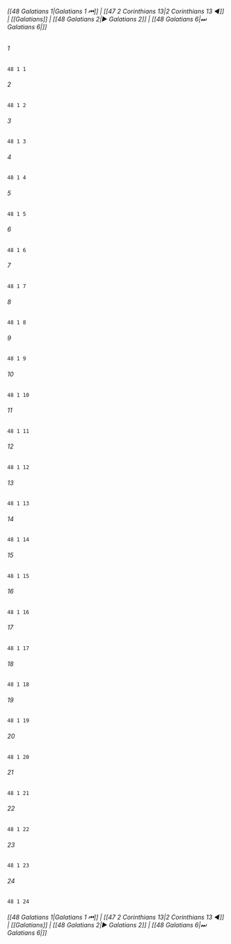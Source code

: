 
###### [[48 Galatians 1|Galatians 1 ⏮]] | [[47 2 Corinthians 13|2 Corinthians 13 ◀]] | [[Galatians]] | [[48 Galatians 2|▶ Galatians 2]] | [[48 Galatians 6|⏭ Galatians 6|]]

###### 1
``` verse
48 1 1 
```
###### 2
``` verse
48 1 2 
```
###### 3
``` verse
48 1 3 
```
###### 4
``` verse
48 1 4 
```
###### 5
``` verse
48 1 5 
```
###### 6
``` verse
48 1 6 
```
###### 7
``` verse
48 1 7 
```
###### 8
``` verse
48 1 8 
```
###### 9
``` verse
48 1 9 
```
###### 10
``` verse
48 1 10 
```
###### 11
``` verse
48 1 11 
```
###### 12
``` verse
48 1 12 
```
###### 13
``` verse
48 1 13 
```
###### 14
``` verse
48 1 14 
```
###### 15
``` verse
48 1 15 
```
###### 16
``` verse
48 1 16 
```
###### 17
``` verse
48 1 17 
```
###### 18
``` verse
48 1 18 
```
###### 19
``` verse
48 1 19 
```
###### 20
``` verse
48 1 20 
```
###### 21
``` verse
48 1 21 
```
###### 22
``` verse
48 1 22 
```
###### 23
``` verse
48 1 23 
```
###### 24
``` verse
48 1 24 
```

###### [[48 Galatians 1|Galatians 1 ⏮]] | [[47 2 Corinthians 13|2 Corinthians 13 ◀]] | [[Galatians]] | [[48 Galatians 2|▶ Galatians 2]] | [[48 Galatians 6|⏭ Galatians 6|]]

